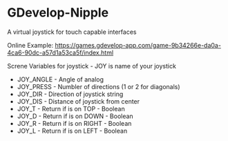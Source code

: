 # GDevelop-Nipple
A virtual joystick for touch capable interfaces

Online Example: https://games.gdevelop-app.com/game-9b34266e-da0a-4ca6-90dc-a57d1a53ca5f/index.html

Screne Variables for joystick - JOY is name of your joystick

- JOY_ANGLE - Angle of analog
- JOY_PRESS - Numbler of directions (1 or 2 for diagonals)
- JOY_DIR - Direction of joystick string
- JOY_DIS - Distance of joystick from center
- JOY_T - Return if is on TOP - Boolean
- JOY_D - Return if is on DOWN - Boolean
- JOY_R - Return if is on RIGHT - Boolean
- JOY_L - Return if is on LEFT - Boolean

